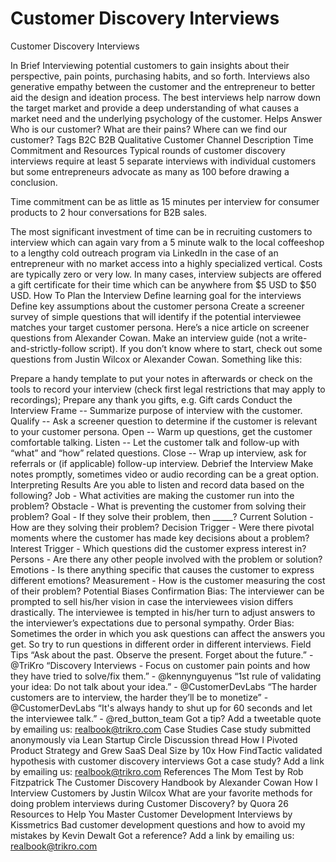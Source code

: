 # Customer Discovery Interviews

Customer Discovery Interviews

In Brief
Interviewing potential customers to gain insights about their perspective, pain points, purchasing habits, and so forth. Interviews also generative empathy between the customer and the entrepreneur to better aid the design and ideation process. The best interviews help narrow down the target market and provide a deep understanding of what causes a market need and the underlying psychology of the customer.
Helps Answer
Who is our customer?
What are their pains?
Where can we find our customer?
Tags
B2C
B2B
Qualitative
Customer
Channel
Description
Time Commitment and Resources 
Typical rounds of customer discovery interviews require at least 5 separate interviews with individual customers but some entrepreneurs advocate as many as 100 before drawing a conclusion.

Time commitment can be as little as 15 minutes per interview for consumer products to 2 hour conversations for B2B sales.

The most significant investment of time can be in recruiting customers to interview which can again vary from a 5 minute walk to the local coffeeshop to a lengthy cold outreach program via LinkedIn in the case of an entrepreneur with no market access into a highly specialized vertical.
Costs are typically zero or very low. In many cases, interview subjects are offered a gift certificate for their time which can be anywhere from $5 USD to $50 USD.
How To
Plan the Interview
Define learning goal for the interviews
Define key assumptions about the customer persona
Create a screener survey of simple questions that will identify if the potential interviewee matches your target customer persona. Here’s a nice article on screener questions from Alexander Cowan.
Make an interview guide (not a write-and-strictly-follow script). If you don’t know where to start, check out some questions from Justin Wilcox or Alexander Cowan.
Something like this:

Prepare a handy template to put your notes in afterwards or check on the tools to record your interview (check first legal restrictions that may apply to recordings);
Prepare any thank you gifts, e.g. Gift cards
Conduct the Interview
Frame -- Summarize purpose of interview with the customer.
Qualify -- Ask a screener question to determine if the customer is relevant to your customer persona.
Open -- Warm up questions, get the customer comfortable talking. 
Listen -- Let the customer talk and follow-up with “what” and “how” related questions.
Close -- Wrap up interview, ask for referrals or (if applicable) follow-up interview.
Debrief the Interview
Make notes promptly, sometimes video or audio recording can be a great option. 
Interpreting Results
Are you able to listen and record data based on the following?
Job - What activities are making the customer run into the problem?
Obstacle - What is preventing the customer from solving their problem?
Goal - If they solve their problem, then _____?
Current Solution - How are they solving their problem?
Decision Trigger - Were there pivotal moments where the customer has made key decisions about a problem?
Interest Trigger - Which questions did the customer express interest in?
Persons - Are there any other people involved with the problem or solution?
Emotions - Is there anything specific that causes the customer to express different emotions?
Measurement - How is the customer measuring the cost of their problem?
Potential Biases
Confirmation Bias: The interviewer can be prompted to sell his/her vision in case the interviewees vision differs drastically. The interviewee is tempted in his/her turn to adjust answers to the interviewer’s expectations due to personal sympathy.
Order Bias: Sometimes the order in which you ask questions can affect the answers you get. So try to run questions in different order in different interviews. 
Field Tips
“Ask about the past. Observe the present. Forget about the future.” - @TriKro
“Discovery Interviews - Focus on customer pain points and how they have tried to solve/fix them.” - @kennynguyenus
“1st rule of validating your idea: Do not talk about your idea.” - @CustomerDevLabs
“The harder customers are to interview, the harder they’ll be to monetize” - @CustomerDevLabs
“It's always handy to shut up for 60 seconds and let the interviewee talk.” - @red_button_team
Got a tip? Add a tweetable quote by emailing us: realbook@trikro.com
Case Studies
Case study submitted anonymously via Lean Startup Circle Discussion thread
How I Pivoted Product Strategy and Grew SaaS Deal Size by 10x
How FindTactic validated hypothesis with customer discovery interviews
Got a case study? Add a link by emailing us: realbook@trikro.com
References
The Mom Test by Rob Fitzpatrick
The Customer Discovery Handbook by Alexander Cowan
How I Interview Customers by Justin Wilcox
What are your favorite methods for doing problem interviews during Customer Discovery? by Quora
26 Resources to Help You Master Customer Development Interviews by Kissmetrics
Bad customer development questions and how to avoid my mistakes by Kevin Dewalt
Got a reference? Add a link by emailing us: realbook@trikro.com
